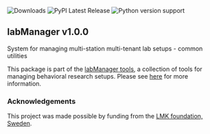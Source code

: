 ![Downloads](https://static.pepy.tech/badge/labManager-common) ![PyPI Latest Release](https://img.shields.io/pypi/v/labManager-common.svg) ![Python version support](https://img.shields.io/pypi/pyversions/labManager-common.svg)

## labManager v1.0.0
System for managing multi-station multi-tenant lab setups - common
 utilities

This package is part of the [labManager tools](https://github.com/dcnieho/labManager/tree/master), a collection of tools for managing behavioral research setups. Please see [here](https://github.com/dcnieho/labManager/tree/master) for more information.

### Acknowledgements

This project was made possible by funding from the [LMK foundation, Sweden](https://lmkstiftelsen.se/).
